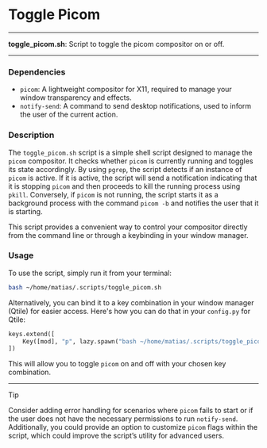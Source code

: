# Toggle Picom

---

**toggle_picom.sh**: Script to toggle the picom compositor on or off.

---

### Dependencies

- `picom`: A lightweight compositor for X11, required to manage your window transparency and effects.
- `notify-send`: A command to send desktop notifications, used to inform the user of the current action.

### Description

The `toggle_picom.sh` script is a simple shell script designed to manage the `picom` compositor. It checks whether `picom` is currently running and toggles its state accordingly. By using `pgrep`, the script detects if an instance of `picom` is active. If it is active, the script will send a notification indicating that it is stopping `picom` and then proceeds to kill the running process using `pkill`. Conversely, if `picom` is not running, the script starts it as a background process with the command `picom -b` and notifies the user that it is starting.

This script provides a convenient way to control your compositor directly from the command line or through a keybinding in your window manager.

### Usage

To use the script, simply run it from your terminal: 

```bash
bash ~/home/matias/.scripts/toggle_picom.sh
```

Alternatively, you can bind it to a key combination in your window manager (Qtile) for easier access. Here's how you can do that in your `config.py` for Qtile:

```python
keys.extend([
    Key([mod], "p", lazy.spawn("bash ~/home/matias/.scripts/toggle_picom.sh")),
])
```

This will allow you to toggle `picom` on and off with your chosen key combination.

---

> [!TIP]  
> Consider adding error handling for scenarios where `picom` fails to start or if the user does not have the necessary permissions to run `notify-send`. Additionally, you could provide an option to customize `picom` flags within the script, which could improve the script’s utility for advanced users.